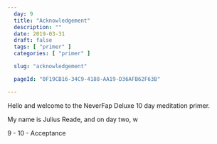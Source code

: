 ```yaml
---
  day: 9
  title: "Acknowledgement"
  description: ""
  date: 2019-03-31
  draft: false
  tags: [ "primer" ]
  categories: [ "primer" ]

  slug: "acknowledgement"

  pageId: "0F19CB16-34C9-4188-AA19-D36AFB62F63B"

---
```


Hello and welcome to the NeverFap Deluxe 10 day meditation primer.

My name is Julius Reade, and on day two, w


9 -
10 - Acceptance
